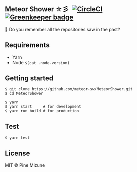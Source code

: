 ## Meteor Shower ☆彡 &nbsp;[![CircleCI](https://circleci.com/gh/meteor-sw/browser-extension/tree/master.svg?style=shield)](https://circleci.com/gh/meteor-sw/browser-extension/tree/master) [![Greenkeeper badge](https://badges.greenkeeper.io/pine/MeteorShower.svg)](https://greenkeeper.io/)

:star2: Do you remember all the repositories saw in the past?

## Requirements

- Yarn
- Node `$(cat .node-version)`

## Getting started

```
$ git clone https://github.com/meteor-sw/MeteorShower.git
$ cd MeteorShower

$ yarn
$ yarn start     # for development
$ yarn run build # for production
```

## Test

```
$ yarn test
```

## License
MIT &copy; Pine Mizune
